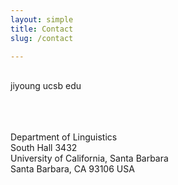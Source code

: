 ```yaml
---
layout: simple
title: Contact
slug: /contact

---
```


<link rel="stylesheet" href="https://cdnjs.cloudflare.com/ajax/libs/font-awesome/5.13.0/css/all.min.css"  integrity="sha256-h20CPZ0QyXlBuAw7A+KluUYx/3pK+c7lYEpqLTlxjYQ=" crossorigin="anonymous">

<i class="far fa-envelope"></i><br>
jiyoung <i class="fas fa-at"></i> ucsb <i class="fas fa-circle fa-xs" style="font-size: 0.25rem;"></i> edu <br><br><br>

<i class="far fa-edit"></i><br>
Department of Linguistics<br>
South Hall 3432<br>
University of California, Santa Barbara<br>
Santa Barbara, CA 93106 USA
